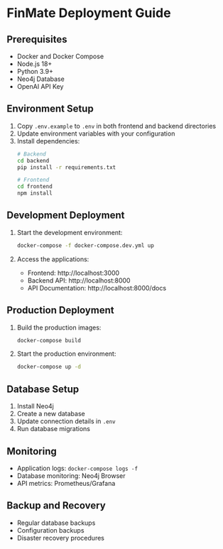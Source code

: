 # FinMate Deployment Guide

## Prerequisites
- Docker and Docker Compose
- Node.js 18+
- Python 3.9+
- Neo4j Database
- OpenAI API Key

## Environment Setup
1. Copy `.env.example` to `.env` in both frontend and backend directories
2. Update environment variables with your configuration
3. Install dependencies:
   ```bash
   # Backend
   cd backend
   pip install -r requirements.txt

   # Frontend
   cd frontend
   npm install
   ```

## Development Deployment
1. Start the development environment:
   ```bash
   docker-compose -f docker-compose.dev.yml up
   ```

2. Access the applications:
   - Frontend: http://localhost:3000
   - Backend API: http://localhost:8000
   - API Documentation: http://localhost:8000/docs

## Production Deployment
1. Build the production images:
   ```bash
   docker-compose build
   ```

2. Start the production environment:
   ```bash
   docker-compose up -d
   ```

## Database Setup
1. Install Neo4j
2. Create a new database
3. Update connection details in `.env`
4. Run database migrations

## Monitoring
- Application logs: `docker-compose logs -f`
- Database monitoring: Neo4j Browser
- API metrics: Prometheus/Grafana

## Backup and Recovery
- Regular database backups
- Configuration backups
- Disaster recovery procedures 